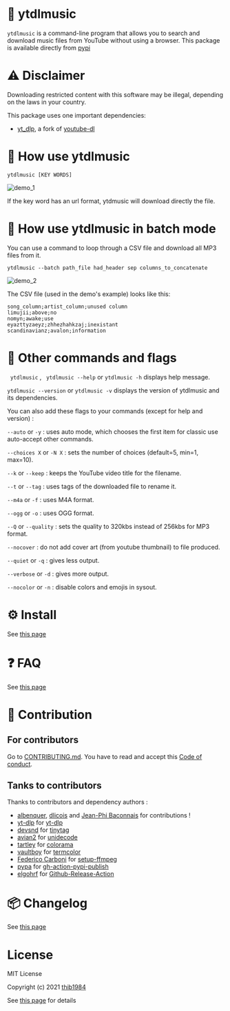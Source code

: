 # 🎵 ytdlmusic

`ytdlmusic` is a command-line program that allows you to search and download music files from YouTube without using a browser. This package is available directly from [pypi](https://pypi.org/project/ytdlmusic/)

# :warning: Disclaimer

Downloading restricted content with this software may be illegal, depending on the laws in your country.

This package uses one important dependencies:

- [yt_dlp](https://pypi.org/project/yt_dlp/), a fork of [youtube-dl](https://github.com/ytdl-org/youtube-dl)

# 💫 How use **ytdlmusic**

`ytdlmusic [KEY WORDS]`

![demo_1](https://user-images.githubusercontent.com/45128847/137580908-ce3f1b17-a2b3-4530-bc90-df00fbaf1cfc.gif)

If the key word has an url format, ytdmusic will download directly the file.

# 💫 How use **ytdlmusic** in batch mode

You can use a command to loop through a CSV file and download all MP3 files from it.

`ytdlmusic --batch path_file had_header sep columns_to_concatenate`

![demo_2](https://user-images.githubusercontent.com/45128847/137581058-e0cca29b-9ad1-472e-bbb0-4fce94b984a0.gif)

The CSV file (used in the demo's example) looks like this:

```
song_column;artist_column;unused column
limujii;above;no
nomyn;awake;use
eyazttyzaeyz;zhhezhahkzaj;inexistant
scandinavianz;avalon;information
```

# 🚀 Other commands and flags

` ytdlmusic` , ` ytdlmusic --help` or ``ytdlmusic -h`` displays help message.

`ytdlmusic --version` or `ytdlmusic -v` displays the version of ytdlmusic and its dependencies.

You can also add these flags to your commands (except for help and version) :

`--auto` or `-y` : uses auto mode, which chooses the first item for classic use auto-accept other commands.

`--choices X` or `-N X` : sets the number of choices (default=5, min=1, max=10).

`--k` or `--keep` : keeps the YouTube video title for the filename.

`--t` or `--tag` : uses tags of the downloaded file to rename it.

`--m4a` or `-f` : uses M4A format.

`--ogg` or `-o` : uses OGG format.

`--Q` or `--quality` : sets the quality to 320kbs instead of 256kbs for MP3 format.

`--nocover` : do not add cover art (from youtube thumbnail) to file produced.

`--quiet` or `-q` : gives less output.

`--verbose` or `-d` : gives more output.

`--nocolor` or `-n` : disable colors and emojis in sysout.

# ⚙️ Install

See [this page](INSTALL.md)

# :question: FAQ

See [this page](FAQ.md)

# :construction_worker: Contribution

## For contributors

Go to [CONTRIBUTING.md](CONTRIBUTING.md). You have to read and accept this [Code of conduct](./CODE_OF_CONDUCT.md).

## Tanks to contributors

Thanks to contributors and dependency authors :

- [albenquer](https://github.com/albenquer), [dlicois](https://github.com/dlicois) and [Jean-Phi Baconnais](https://github.com/jeanphibaconnais) for contributions !
- [yt-dlp](https://github.com/yt-dlp) for [yt-dlp](https://github.com/yt-dlp/yt-dlp)
- [devsnd](https://github.com/devsnd) for [tinytag](https://github.com/devsnd/tinytag)
- [avian2](https://github.com/avian2) for [unidecode](https://github.com/avian2/unidecode)
- [tartley](https://github.com/tartley) for [colorama](https://github.com/tartley/colorama)
- [vaultboy](https://pypi.org/user/vaultboy) for [termcolor](https://pypi.org/project/termcolor/)
- [Federico Carboni](https://github.com/FedericoCarboni) for [setup-ffmpeg](https://github.com/FedericoCarboni/setup-ffmpeg)
- [pypa](https://github.com/pypa) for [gh-action-pypi-publish](https://github.com/pypa/gh-action-pypi-publish)
- [elgohrf](https://github.com/elgohr) for [Github-Release-Action](https://github.com/elgohr/Github-Release-Action)

# :package: Changelog

See [this page](CHANGELOG.md)

# License

MIT License

Copyright (c) 2021 [thib1984](https://github.com/thib1984)

See [this page](LICENSE.txt) for details

